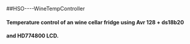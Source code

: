 ##HSO----WineTempController


#### Temperature control of an wine cellar fridge using Avr 128 + ds18b20
#### and HD774800 LCD.